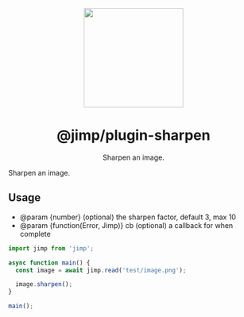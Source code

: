 <div align="center">
  <img width="200" height="200"
    src="https://s3.amazonaws.com/pix.iemoji.com/images/emoji/apple/ios-11/256/crayon.png">
  <h1>@jimp/plugin-sharpen</h1>
  <p>Sharpen an image.</p>
</div>

Sharpen an image.

## Usage

- @param {number} (optional) the sharpen factor, default 3, max 10
- @param {function(Error, Jimp)} cb (optional) a callback for when complete

```js
import jimp from 'jimp';

async function main() {
  const image = await jimp.read('test/image.png');

  image.sharpen();
}

main();
```
